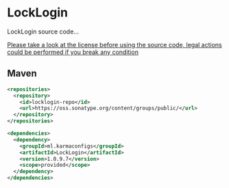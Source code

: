 # LockLogin
 LockLogin source code...

 [Please take a look at the license before using the source code, legal actions could be performed if you break any condition](http://karmaconfigs.ml/license/)

## Maven

```xml
<repositories>
  <repository>
    <id>locklogin-repo</id>
    <url>https://oss.sonatype.org/content/groups/public/</url>
  </repository>
</repositories>

<dependencies>
  <dependency>
    <groupId>ml.karmaconfigs</groupId>
    <artifactId>LockLogin</artifactId>
    <version>1.0.9.7</version>
    <scope>provided</scope>
  </dependency>
</dependencies>
```
